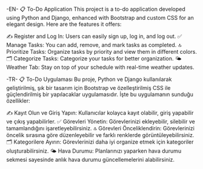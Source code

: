 -EN- 📋 To-Do Application This project is a to-do application developed using Python and Django, enhanced with Bootstrap and custom CSS for an elegant design. Here are the features it offers:

✍️ Register and Log In: Users can easily sign up, log in, and log out.
✅ Manage Tasks: You can add, remove, and mark tasks as completed.
🔝 Prioritize Tasks: Organize tasks by priority and view them in different colors.
🗂️ Categorize Tasks: Categorize your tasks for better organization.
🌤️ Weather Tab: Stay on top of your schedule with real-time weather updates.

-TR- 📋 To-Do Uygulaması Bu proje, Python ve Django kullanılarak geliştirilmiş, şık bir tasarım için Bootstrap ve özelleştirilmiş CSS ile güçlendirilmiş bir yapılacaklar uygulamasıdır. İşte bu uygulamanın sunduğu özellikler:

✍️ Kayıt Olun ve Giriş Yapın: Kullanıcılar kolayca kayıt olabilir, giriş yapabilir ve çıkış yapabilirler.
✅ Görevleri Yönetin: Görevlerinizi ekleyebilir, silebilir ve tamamlandığını işaretleyebilirsiniz.
🔝 Görevleri Önceliklendirin: Görevlerinizi öncelik sırasına göre düzenleyebilir ve farklı renklerde görüntüleyebilirsiniz.
🗂️ Kategorilere Ayırın: Görevlerinizi daha iyi organize etmek için kategoriler oluşturabilirsiniz.
🌤️ Hava Durumu: Planlarınızı yaparken hava durumu sekmesi sayesinde anlık hava durumu güncellemelerini alabilirsiniz.
